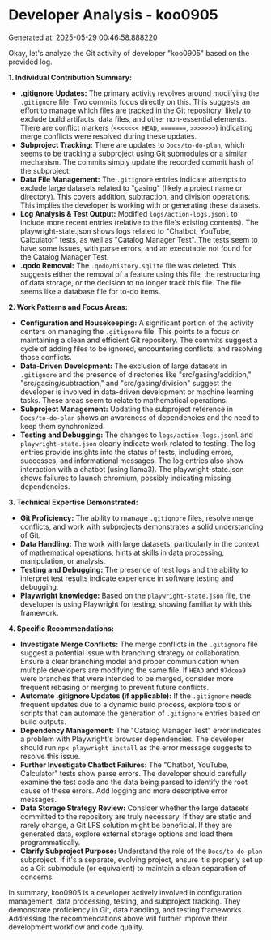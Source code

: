 # Developer Analysis - koo0905
Generated at: 2025-05-29 00:46:58.888220

Okay, let's analyze the Git activity of developer "koo0905" based on the provided log.

**1. Individual Contribution Summary:**

*   **.gitignore Updates:**  The primary activity revolves around modifying the `.gitignore` file. Two commits focus directly on this.  This suggests an effort to manage which files are tracked in the Git repository, likely to exclude build artifacts, data files, and other non-essential elements. There are conflict markers (`<<<<<<< HEAD`, `=======`, `>>>>>>>`) indicating merge conflicts were resolved during these updates.
*   **Subproject Tracking:**  There are updates to `Docs/to-do-plan`, which seems to be tracking a subproject using Git submodules or a similar mechanism.  The commits simply update the recorded commit hash of the subproject.
*   **Data File Management:**  The `.gitignore` entries indicate attempts to exclude large datasets related to "gasing" (likely a project name or directory). This covers addition, subtraction, and division operations.  This implies the developer is working with or generating these datasets.
*   **Log Analysis & Test Output:** Modified `logs/action-logs.jsonl` to include more recent entries (relative to the file's existing contents). The playwright-state.json shows logs related to "Chatbot, YouTube, Calculator" tests, as well as "Catalog Manager Test". The tests seem to have some issues, with parse errors, and an executable not found for the Catalog Manager Test.
*   **.qodo Removal:** The `.qodo/history.sqlite` file was deleted. This suggests either the removal of a feature using this file, the restructuring of data storage, or the decision to no longer track this file. The file seems like a database file for to-do items.

**2. Work Patterns and Focus Areas:**

*   **Configuration and Housekeeping:** A significant portion of the activity centers on managing the `.gitignore` file. This points to a focus on maintaining a clean and efficient Git repository. The commits suggest a cycle of adding files to be ignored, encountering conflicts, and resolving those conflicts.
*   **Data-Driven Development:** The exclusion of large datasets in `.gitignore` and the presence of directories like "src/gasing/addition," "src/gasing/subtraction," and "src/gasing/division" suggest the developer is involved in data-driven development or machine learning tasks. These areas seem to relate to mathematical operations.
*   **Subproject Management:** Updating the subproject reference in `Docs/to-do-plan` shows an awareness of dependencies and the need to keep them synchronized.
*   **Testing and Debugging:** The changes to `logs/action-logs.jsonl` and `playwright-state.json` clearly indicate work related to testing.  The log entries provide insights into the status of tests, including errors, successes, and informational messages.  The log entries also show interaction with a chatbot (using llama3). The playwright-state.json shows failures to launch chromium, possibly indicating missing dependencies.

**3. Technical Expertise Demonstrated:**

*   **Git Proficiency:**  The ability to manage `.gitignore` files, resolve merge conflicts, and work with subprojects demonstrates a solid understanding of Git.
*   **Data Handling:**  The work with large datasets, particularly in the context of mathematical operations, hints at skills in data processing, manipulation, or analysis.
*   **Testing and Debugging:** The presence of test logs and the ability to interpret test results indicate experience in software testing and debugging.
*   **Playwright knowledge:** Based on the `playwright-state.json` file, the developer is using Playwright for testing, showing familiarity with this framework.

**4. Specific Recommendations:**

*   **Investigate Merge Conflicts:**  The merge conflicts in the `.gitignore` file suggest a potential issue with branching strategy or collaboration. Ensure a clear branching model and proper communication when multiple developers are modifying the same file. If `HEAD` and `97dcea9` were branches that were intended to be merged, consider more frequent rebasing or merging to prevent future conflicts.
*   **Automate .gitignore Updates (if applicable):** If the `.gitignore` needs frequent updates due to a dynamic build process, explore tools or scripts that can automate the generation of `.gitignore` entries based on build outputs.
*   **Dependency Management:** The "Catalog Manager Test" error indicates a problem with Playwright's browser dependencies. The developer should run `npx playwright install` as the error message suggests to resolve this issue.
*   **Further Investigate Chatbot Failures:** The "Chatbot, YouTube, Calculator" tests show parse errors.  The developer should carefully examine the test code and the data being parsed to identify the root cause of these errors. Add logging and more descriptive error messages.
*   **Data Storage Strategy Review:** Consider whether the large datasets committed to the repository are truly necessary. If they are static and rarely change, a Git LFS solution might be beneficial.  If they are generated data, explore external storage options and load them programmatically.
*   **Clarify Subproject Purpose:**  Understand the role of the `Docs/to-do-plan` subproject.  If it's a separate, evolving project, ensure it's properly set up as a Git submodule (or equivalent) to maintain a clean separation of concerns.

In summary, koo0905 is a developer actively involved in configuration management, data processing, testing, and subproject tracking. They demonstrate proficiency in Git, data handling, and testing frameworks. Addressing the recommendations above will further improve their development workflow and code quality.
